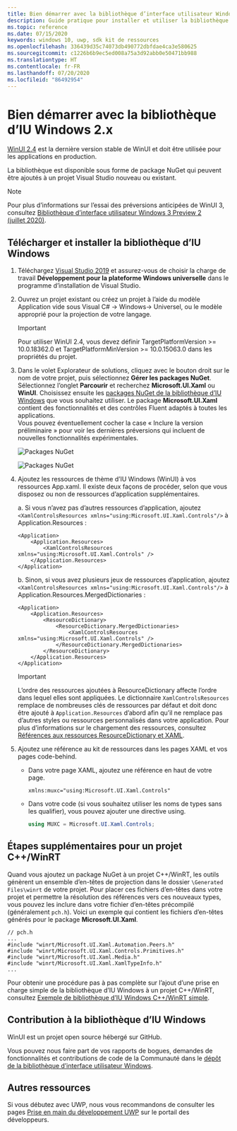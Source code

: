 ```yaml
---
title: Bien démarrer avec la bibliothèque d’interface utilisateur Windows
description: Guide pratique pour installer et utiliser la bibliothèque d’interface utilisateur Windows.
ms.topic: reference
ms.date: 07/15/2020
keywords: windows 10, uwp, sdk kit de ressources
ms.openlocfilehash: 336439d35c74073db490772dbfdae4ca3e580625
ms.sourcegitcommit: c1226b6b9ec5ed008a75a3d92abb0e50471bb988
ms.translationtype: HT
ms.contentlocale: fr-FR
ms.lasthandoff: 07/20/2020
ms.locfileid: "86492954"
---
```

# <a name="getting-started-with-the-windows-ui-2x-library"></a>Bien démarrer avec la bibliothèque d’IU Windows 2.x

[WinUI 2.4](release-notes/winui-2.4.md) est la dernière version stable de WinUI et doit être utilisée pour les applications en production.

La bibliothèque est disponible sous forme de package NuGet qui peuvent être ajoutés à un projet Visual Studio nouveau ou existant.

> [!NOTE]
> Pour plus d’informations sur l’essai des préversions anticipées de WinUI 3, consultez [Bibliothèque d’interface utilisateur Windows 3 Preview 2 (juillet 2020)](../winui3/index.md).

## <a name="download-and-install-the-windows-ui-library"></a>Télécharger et installer la bibliothèque d’IU Windows

1. Téléchargez [Visual Studio 2019](https://developer.microsoft.com/windows/downloads) et assurez-vous de choisir la charge de travail **Développement pour la plateforme Windows universelle** dans le programme d’installation de Visual Studio.

2. Ouvrez un projet existant ou créez un projet à l’aide du modèle Application vide sous Visual C# -> Windows-> Universel, ou le modèle approprié pour la projection de votre langage.  

    > [!IMPORTANT]
    > Pour utiliser WinUI 2.4, vous devez définir TargetPlatformVersion >= 10.0.18362.0 et TargetPlatformMinVersion >= 10.0.15063.0 dans les propriétés du projet.

3. Dans le volet Explorateur de solutions, cliquez avec le bouton droit sur le nom de votre projet, puis sélectionnez **Gérer les packages NuGet**. Sélectionnez l’onglet **Parcourir** et recherchez **Microsoft.UI.Xaml** ou **WinUI**. Choisissez ensuite les [packages NuGet de la bibliothèque d’IU Windows](nuget-packages.md) que vous souhaitez utiliser.
Le package **Microsoft.UI.Xaml** contient des fonctionnalités et des contrôles Fluent adaptés à toutes les applications.  
Vous pouvez éventuellement cocher la case « Inclure la version préliminaire » pour voir les dernières préversions qui incluent de nouvelles fonctionnalités expérimentales.

    ![Packages NuGet](images/ManageNugetPackages.png "Image Gérer les packages NuGet")

    ![Packages NuGet](images/NugetPackages.png)

4. Ajoutez les ressources de thème d’IU Windows (WinUI) à vos ressources App.xaml. Il existe deux façons de procéder, selon que vous disposez ou non de ressources d’application supplémentaires.

    a. Si vous n’avez pas d’autres ressources d’application, ajoutez `<XamlControlsResources xmlns="using:Microsoft.UI.Xaml.Controls"/>` à Application.Resources :

    ``` XAML
    <Application>
        <Application.Resources>
            <XamlControlsResources xmlns="using:Microsoft.UI.Xaml.Controls" />
        </Application.Resources>
    </Application>
    ```

    b. Sinon, si vous avez plusieurs jeux de ressources d’application, ajoutez `<XamlControlsResources xmlns="using:Microsoft.UI.Xaml.Controls"/>` à Application.Resources.MergedDictionaries :

    ``` XAML
    <Application>
        <Application.Resources>
            <ResourceDictionary>
                <ResourceDictionary.MergedDictionaries>
                    <XamlControlsResources xmlns="using:Microsoft.UI.Xaml.Controls" />
                </ResourceDictionary.MergedDictionaries>
            </ResourceDictionary>
        </Application.Resources>
    </Application>
    ```

    > [!IMPORTANT]
    > L’ordre des ressources ajoutées à ResourceDictionary affecte l’ordre dans lequel elles sont appliquées. Le dictionnaire `XamlControlsResources` remplace de nombreuses clés de ressources par défaut et doit donc être ajouté à `Application.Resources` d’abord afin qu’il ne remplace pas d’autres styles ou ressources personnalisés dans votre application. Pour plus d’informations sur le chargement des ressources, consultez [Références aux ressources ResourceDictionary et XAML](https://docs.microsoft.com/windows/uwp/design/controls-and-patterns/resourcedictionary-and-xaml-resource-references).

5. Ajoutez une référence au kit de ressources dans les pages XAML et vos pages code-behind.

    * Dans votre page XAML, ajoutez une référence en haut de votre page.

        ```xaml
        xmlns:muxc="using:Microsoft.UI.Xaml.Controls"
        ```

    * Dans votre code (si vous souhaitez utiliser les noms de types sans les qualifier), vous pouvez ajouter une directive using.

        ```csharp
        using MUXC = Microsoft.UI.Xaml.Controls;
        ```

## <a name="additional-steps-for-a-cwinrt-project"></a>Étapes supplémentaires pour un projet C++/WinRT

Quand vous ajoutez un package NuGet à un projet C++/WinRT, les outils génèrent un ensemble d’en-têtes de projection dans le dossier `\Generated Files\winrt` de votre projet. Pour placer ces fichiers d’en-têtes dans votre projet et permettre la résolution des références vers ces nouveaux types, vous pouvez les inclure dans votre fichier d’en-têtes précompilé (généralement `pch.h`). Voici un exemple qui contient les fichiers d’en-têtes générés pour le package **Microsoft.UI.Xaml**.

```cppwinrt
// pch.h
...
#include "winrt/Microsoft.UI.Xaml.Automation.Peers.h"
#include "winrt/Microsoft.UI.Xaml.Controls.Primitives.h"
#include "winrt/Microsoft.UI.Xaml.Media.h"
#include "winrt/Microsoft.UI.Xaml.XamlTypeInfo.h"
...
```

Pour obtenir une procédure pas à pas complète sur l’ajout d’une prise en charge simple de la bibliothèque d’IU Windows à un projet C++/WinRT, consultez [Exemple de bibliothèque d’IU Windows C++/WinRT simple](/windows/uwp/cpp-and-winrt-apis/simple-winui-example).

## <a name="contributing-to-the-windows-ui-library"></a>Contribution à la bibliothèque d’IU Windows

WinUI est un projet open source hébergé sur GitHub.

Vous pouvez nous faire part de vos rapports de bogues, demandes de fonctionnalités et contributions de code de la Communauté dans le [dépôt de la bibliothèque d’interface utilisateur Windows](https://aka.ms/winui).

## <a name="other-resources"></a>Autres ressources

Si vous débutez avec UWP, nous vous recommandons de consulter les pages [Prise en main du développement UWP](https://developer.microsoft.com/windows/getstarted) sur le portail des développeurs.
